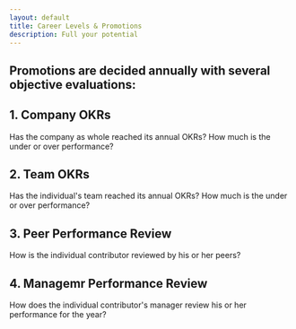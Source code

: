 ```yaml
---
layout: default
title: Career Levels & Promotions
description: Full your potential
---
```


## Promotions are decided annually with several objective evaluations:

## 1. Company OKRs
Has the company as whole reached its annual OKRs? How much is the under or over performance?

## 2. Team OKRs
Has the individual's team reached its annual OKRs? How much is the under or over performance?

## 3. Peer Performance Review
How is the individual contributor reviewed by his or her peers?

## 4. Managemr Performance Review
How does the individual contributor's manager review his or her performance for the year?